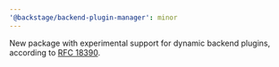 ```yaml
---
'@backstage/backend-plugin-manager': minor
---
```


New package with experimental support for dynamic backend plugins, according to [RFC 18390](https://github.com/backstage/backstage/issues/18390).
